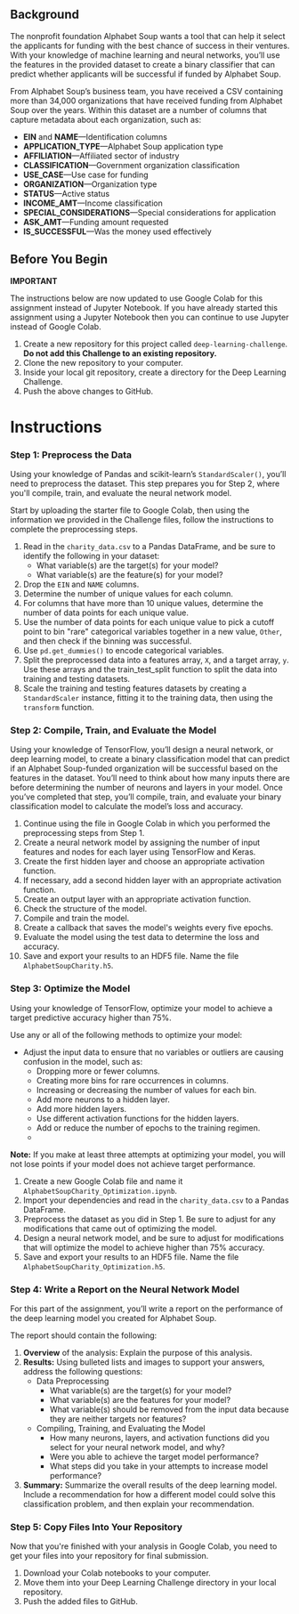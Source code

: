 ## Background
The nonprofit foundation Alphabet Soup wants a tool that can help it select the applicants for funding with the best chance of success in their ventures. With your knowledge of machine learning and neural networks, you’ll use the features in the provided dataset to create a binary classifier that can predict whether applicants will be successful if funded by Alphabet Soup.

From Alphabet Soup’s business team, you have received a CSV containing more than 34,000 organizations that have received funding from Alphabet Soup over the years. Within this dataset are a number of columns that capture metadata about each organization, such as:
  - **EIN** and **NAME**—Identification columns
  - **APPLICATION_TYPE**—Alphabet Soup application type
  - **AFFILIATION**—Affiliated sector of industry
  - **CLASSIFICATION**—Government organization classification
  - **USE_CASE**—Use case for funding
  - **ORGANIZATION**—Organization type
  - **STATUS**—Active status
  - **INCOME_AMT**—Income classification
  - **SPECIAL_CONSIDERATIONS**—Special considerations for application
  - **ASK_AMT**—Funding amount requested
  - **IS_SUCCESSFUL**—Was the money used effectively
## Before You Begin

**IMPORTANT**

The instructions below are now updated to use Google Colab for this assignment instead of Jupyter Notebook. If you have already started this assignment using a Jupyter Notebook then you can continue to use Jupyter instead of Google Colab.

1. Create a new repository for this project called `deep-learning-challenge`. **Do not add this Challenge to an existing repository.**
2. Clone the new repository to your computer.
3. Inside your local git repository, create a directory for the Deep Learning Challenge.
4. Push the above changes to GitHub.

# Instructions
### Step 1: Preprocess the Data
Using your knowledge of Pandas and scikit-learn’s `StandardScaler()`, you’ll need to preprocess the dataset. This step prepares you for Step 2, where you'll compile, train, and evaluate the neural network model.

Start by uploading the starter file to Google Colab, then using the information we provided in the Challenge files, follow the instructions to complete the preprocessing steps.
1. Read in the `charity_data.csv` to a Pandas DataFrame, and be sure to identify the following in your dataset:
    - What variable(s) are the target(s) for your model?
    - What variable(s) are the feature(s) for your model?
2. Drop the `EIN` and `NAME` columns.
3. Determine the number of unique values for each column.
4. For columns that have more than 10 unique values, determine the number of data points for each unique value.
5. Use the number of data points for each unique value to pick a cutoff point to bin "rare" categorical variables together in a new value, `Other`, and then check if the binning was successful.
6. Use `pd.get_dummies()` to encode categorical variables.
7. Split the preprocessed data into a features array, `X`, and a target array, `y`. Use these arrays and the train_test_split function to split the data into training and testing datasets.
8. Scale the training and testing features datasets by creating a `StandardScaler` instance, fitting it to the training data, then using the `transform` function.

### Step 2: Compile, Train, and Evaluate the Model
Using your knowledge of TensorFlow, you’ll design a neural network, or deep learning model, to create a binary classification model that can predict if an Alphabet Soup-funded organization will be successful based on the features in the dataset. You’ll need to think about how many inputs there are before determining the number of neurons and layers in your model. Once you’ve completed that step, you’ll compile, train, and evaluate your binary classification model to calculate the model’s loss and accuracy.

1. Continue using the file in Google Colab in which you performed the preprocessing steps from Step 1.
2. Create a neural network model by assigning the number of input features and nodes for each layer using TensorFlow and Keras.
3. Create the first hidden layer and choose an appropriate activation function.
4. If necessary, add a second hidden layer with an appropriate activation function.
5. Create an output layer with an appropriate activation function.
6. Check the structure of the model.
7. Compile and train the model.
8. Create a callback that saves the model's weights every five epochs.
9. Evaluate the model using the test data to determine the loss and accuracy.
10. Save and export your results to an HDF5 file. Name the file `AlphabetSoupCharity.h5`.

### Step 3: Optimize the Model
Using your knowledge of TensorFlow, optimize your model to achieve a target predictive accuracy higher than 75%.

Use any or all of the following methods to optimize your model:
  - Adjust the input data to ensure that no variables or outliers are causing confusion in the model, such as:
    - Dropping more or fewer columns.
    - Creating more bins for rare occurrences in columns.
    - Increasing or decreasing the number of values for each bin.
    - Add more neurons to a hidden layer.
    - Add more hidden layers.
    - Use different activation functions for the hidden layers.
    - Add or reduce the number of epochs to the training regimen.
    - 
**Note:** If you make at least three attempts at optimizing your model, you will not lose points if your model does not achieve target performance.

1. Create a new Google Colab file and name it `AlphabetSoupCharity_Optimization.ipynb`.
2. Import your dependencies and read in the `charity_data.csv` to a Pandas DataFrame.
3. Preprocess the dataset as you did in Step 1. Be sure to adjust for any modifications that came out of optimizing the model.
4. Design a neural network model, and be sure to adjust for modifications that will optimize the model to achieve higher than 75% accuracy.
5. Save and export your results to an HDF5 file. Name the file `AlphabetSoupCharity_Optimization.h5`.

### Step 4: Write a Report on the Neural Network Model
For this part of the assignment, you’ll write a report on the performance of the deep learning model you created for Alphabet Soup.

The report should contain the following:
1. **Overview** of the analysis: Explain the purpose of this analysis.
2. **Results:** Using bulleted lists and images to support your answers, address the following questions:
    - Data Preprocessing
      - What variable(s) are the target(s) for your model?
      - What variable(s) are the features for your model?
      - What variable(s) should be removed from the input data because they are neither targets nor features?
    - Compiling, Training, and Evaluating the Model
      - How many neurons, layers, and activation functions did you select for your neural network model, and why?
      - Were you able to achieve the target model performance?
      - What steps did you take in your attempts to increase model performance?
3. **Summary:** Summarize the overall results of the deep learning model. Include a recommendation for how a different model could solve this classification problem, and then explain your recommendation.
### Step 5: Copy Files Into Your Repository
Now that you're finished with your analysis in Google Colab, you need to get your files into your repository for final submission.
1. Download your Colab notebooks to your computer.
2. Move them into your Deep Learning Challenge directory in your local repository.
3. Push the added files to GitHub.
